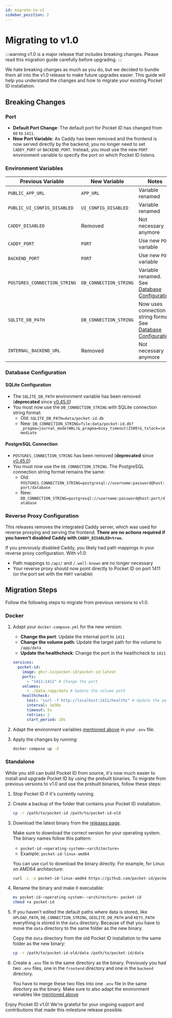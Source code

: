 ```yaml
---
id: migrate-to-v1
sidebar_position: 2
---
```


# Migrating to v1.0

:::warning
v1.0 is a major release that includes breaking changes. Please read this migration guide carefully before upgrading.
:::

We hate breaking changes as much as you do, but we decided to bundle them all into the v1.0 release to make future upgrades easier. This guide will help you understand the changes and how to migrate your existing Pocket ID installation.

## Breaking Changes

### Port

- **Default Port Change**: The default port for Pocket ID has changed from `80` to `1411`.
- **New Port Variable**: As Caddy has been removed and the frontend is now served directly by the backend, you no longer need to set `CADDY_PORT` or `BACKEND_PORT`. Instead, you must use the new `PORT` environment variable to specify the port on which Pocket ID listens.

### Environment Variables

| Previous Variable            | New Variable           | Notes                                                                                    |
| ---------------------------- | ---------------------- | ---------------------------------------------------------------------------------------- |
| `PUBLIC_APP_URL`             | `APP_URL`              | Variable renamed                                                                         |
| `PUBLIC_UI_CONFIG_DISABLED`  | `UI_CONFIG_DISABLED`   | Variable renamed                                                                         |
| `CADDY_DISABLED`             | Removed                | Not necessary anymore                                                                    |
| `CADDY_PORT`                 | `PORT`                 | Use new `PORT` variable                                                                  |
| `BACKEND_PORT`               | `PORT`                 | Use new `PORT` variable                                                                  |
| `POSTGRES_CONNECTION_STRING` | `DB_CONNECTION_STRING` | Variable renamed. See [Database Configuration](#database-configuration)                  |
| `SQLITE_DB_PATH`             | `DB_CONNECTION_STRING` | Now uses connection string format. See [Database Configuration](#database-configuration) |
| `INTERNAL_BACKEND_URL`       | Removed                | Not necessary anymore                                                                    |

### Database Configuration

#### SQLite Configuration

- The `SQLITE_DB_PATH` environment variable has been removed (**deprecated** since [v0.45.0](https://github.com/pocket-id/pocket-id/releases/tag/v0.45.0))
- You must now use the `DB_CONNECTION_STRING` with SQLite connection string format:
  - Old: `SQLITE_DB_PATH=data/pocket-id.db`
  - New: `DB_CONNECTION_STRING=file:data/pocket-id.db?_pragma=journal_mode(WAL)&_pragma=busy_timeout(2500)&_txlock=immediate`

#### PostgreSQL Connection

- `POSTGRES_CONNECTION_STRING` has been removed (**deprecated** since [v0.45.0](https://github.com/pocket-id/pocket-id/releases/tag/v0.45.0))
- You must now use the `DB_CONNECTION_STRING`. The PostgreSQL connection string format remains the same:
  - Old: `POSTGRES_CONNECTION_STRING=postgresql://username:password@host:port/database`
  - New: `DB_CONNECTION_STRING=postgresql://username:password@host:port/database`

### Reverse Proxy Configuration

This releases removes the integrated Caddy server, which was used for reverse proxying and serving the frontend. **There are no actions required if you haven't disabled Caddy with `CADDY_DISABLED=true`.**

If you previously disabled Caddy, you likely had path mappings in your reverse proxy configuration. With v1.0:

- Path mappings to `/api/` and `/.well-known` are no longer necessary
- Your reverse proxy should now point directly to Pocket ID on port 1411 (or the port set with the `PORT` variable)

## Migration Steps

Follow the following steps to migrate from previous versions to v1.0.

### Docker

1. Adapt your `docker-compose.yml` for the new version:

   - **Change the port**: Update the internal port to `1411`
   - **Change the volume path**: Update the target path for the volume to `/app/data`
   - **Update the healthcheck**: Change the port in the healthcheck to `1411`

   ```yaml
   services:
     pocket-id:
       image: ghcr.io/pocket-id/pocket-id:latest
       ports:
         - "1411:1411" # Change the port
       volumes:
         - ./data:/app/data # Update the volume path
       healthcheck:
         test: "curl -f http://localhost:1411/healthz" # Update the port in the healthcheck
         interval: 1m30s
         timeout: 5s
         retries: 2
         start_period: 10s
   ```

2. Adapt the environment variables [mentioned above](#environment-variables) in your `.env` file.
3. Apply the changes by running:

   ```bash
   docker compose up -d
   ```

### Standalone

While you still can build Pocket ID from source, it's now much easier to install and upgrade Pocket ID by using the prebuilt binaries.
To migrate from previous versions to v1.0 and use the prebuilt binaries, follow these steps:

1. Stop Pocket ID if it's currently running.
2. Create a backup of the folder that contains your Pocket ID installation.
   ```bash
   cp -r /path/to/pocket-id /path/to/pocket-id-old
   ```
3. Download the latest binary from the [releases page](https://github.com/pocket-id/pocket-id/releases/latest).

   Make sure to download the correct version for your operating system. The binary names follow this pattern:

   - `pocket-id-<operating-system>-<architecture>`
   - Example: `pocket-id-linux-amd64`

   You can use curl to download the binary directly. For example, for Linux on AMD64 architecture:

   ```bash
   curl -L -o pocket-id-linux-amd64 https://github.com/pocket-id/pocket-id/releases/latest/download/pocket-id-linux-amd64
   ```

4. Rename the binary and make it executable:

   ```bash
   mv pocket-id-<operating-system>-<architecture> pocket-id
   chmod +x pocket-id
   ```

5. If you haven't edited the default paths where data is stored, like `UPLOAD_PATH`, `DB_CONNECTION_STRING`, `GEOLITE_DB_PATH` and `KEYS_PATH` everything is stored in the `data` directory. Because of that you have to move the `data` directory to the same folder as the new binary.

   Copy the `data` directory from the old Pocket ID installation to the same folder as the new binary:

   ```bash
   cp -r /path/to/pocket-id-old/data /path/to/pocket-id/data
   ```

6. Create a `.env` file in the same directory as the binary. Previously you had two `.env` files, one in the `frontend` directory and one in the `backend` directory.

   You have to merge these two files into one `.env` file in the same directory as the binary. Make sure to also adapt the environment variables like [mentioned above](#environment-variables)

Enjoy Pocket ID v1.0! We're grateful for your ongoing support and contributions that made this milestone release possible.
